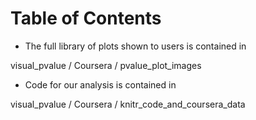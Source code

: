 Table of Contents
=============

* The full library of plots shown to users is contained in 

visual_pvalue /  Coursera / pvalue_plot_images


* Code for our analysis is contained in 

visual_pvalue / Coursera / knitr_code_and_coursera_data


 
 
